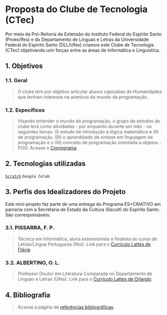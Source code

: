 # Proposta do Clube de Tecnologia (CTec)

Por meio da Pró-Reitoria de Extensão do Instituto Federal do Espírito Santo (Proex/Ifes) e do Departamento de Línguas e Letras da Universidade Federal do Espírito Santo (DLL/Ufes) criamos este Clube de Tecnologia (CTec) objetivando unir forças entre as áreas de Informática e Linguística.

## 1. Objetivos

### 1.1. Geral
> O clube tem por objetivo articular alunos capixabas de Humanidades que tenham interesse na aventura do mundo da programação.

### 1.2. Específicos
> Visando entender o mundo da programação, o grupo de estudos do clube terá como atividades - por enquanto durante um mês - os seguintes temas: (I) estudo de introdução à lógica matemática e (II) de programação, (III) o aprendizado de sintaxe em linguagem de programação e o (III) conceito de programação orientada a objetos - POO. Acesse o [Cronograma](https://github.com/fppissarra/ctec/blob/main/cap0.md).

## 2. Tecnologias utilizadas
<code>[Scratch](https://scratch.mit.edu/)</code> <code>Google Colab</code>

## 3. Perfis dos Idealizadores do Projeto
Este mini-projeto faz parte de uma entrega do Programa ES+CRIATIVO em parceria com a Secretaria de Estado da Cultura (Secult) do Espírito Santo. São corresponsáveis:

### 3.1. PISSARRA, F. P.
> Técnica em Informática, aluna extensionista e finalista do curso de Letras/Língua Portuguesa (Ifes). Link para o [Currículo Lattes de Flávia](http://lattes.cnpq.br/7945109731847519).

### 3.2. ALBERTINO, O. L.
> Professor Doutor em Literatura Comparada no Departamento de Línguas e Letras (Ufes). Link para o [Currículo Lattes de Orlando](http://lattes.cnpq.br/1807713896369299).

## 4. Bibliografia

> Acesse a página de [referências bibliográficas](https://github.com/fppissarra/ctec/blob/main/biblio.md).
